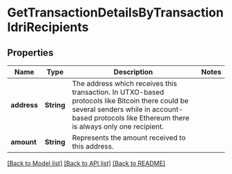 # GetTransactionDetailsByTransactionIdriRecipients

## Properties

Name | Type | Description | Notes
------------ | ------------- | ------------- | -------------
**address** | **String** | The address which receives this transaction. In UTXO-based protocols like Bitcoin there could be several senders while in account-based protocols like Ethereum there is always only one recipient. | 
**amount** | **String** | Represents the amount received to this address. | 

[[Back to Model list]](../README.md#documentation-for-models) [[Back to API list]](../README.md#documentation-for-api-endpoints) [[Back to README]](../README.md)


